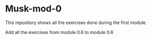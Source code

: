 # Musk-mod-0
This repository shows all the exercises done during the first module.

Add all the exercises from module 0.6 to module 0.8